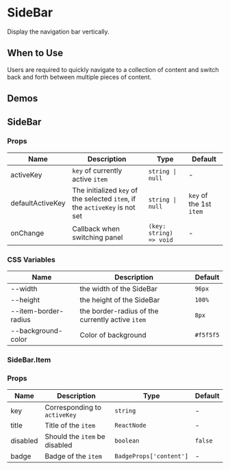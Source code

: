 # SideBar

Display the navigation bar vertically.

## When to Use

Users are required to quickly navigate to a collection of content and switch back and forth between multiple pieces of content.

## Demos

<code src="./demos/demo1.tsx"></code>

<code src="./demos/demo2.tsx"></code>

<code src="./demos/demo3.tsx"></code>

<code src="./demos/demo4.tsx"></code>

## SideBar

### Props

| Name             | Description                                                                 | Type                    | Default                 |
| ---------------- | --------------------------------------------------------------------------- | ----------------------- | ----------------------- |
| activeKey        | `key` of currently active `item`                                            | `string \| null`        | -                       |
| defaultActiveKey | The initialized `key` of the selected `item`, if the `activeKey` is not set | `string \| null`        | `key` of the 1st `item` |
| onChange         | Callback when switching panel                                               | `(key: string) => void` | -                       |

### CSS Variables

| Name                 | Description                                      | Default   |
| -------------------- | ------------------------------------------------ | --------- |
| --width              | the width of the SideBar                         | `96px`    |
| --height             | the height of the SideBar                        | `100%`    |
| --item-border-radius | the border-radius of the currently active `item` | `8px`     |
| --background-color   | Color of background                              | `#f5f5f5` |

### SideBar.Item

### Props

| Name     | Description                   | Type                    | Default |
| -------- | ----------------------------- | ----------------------- | ------- |
| key      | Corresponding to `activeKey`  | `string`                | -       |
| title    | Title of the `item`           | `ReactNode`             | -       |
| disabled | Should the `item` be disabled | `boolean`               | `false` |
| badge    | Badge of the `item`           | `BadgeProps['content']` | -       |
